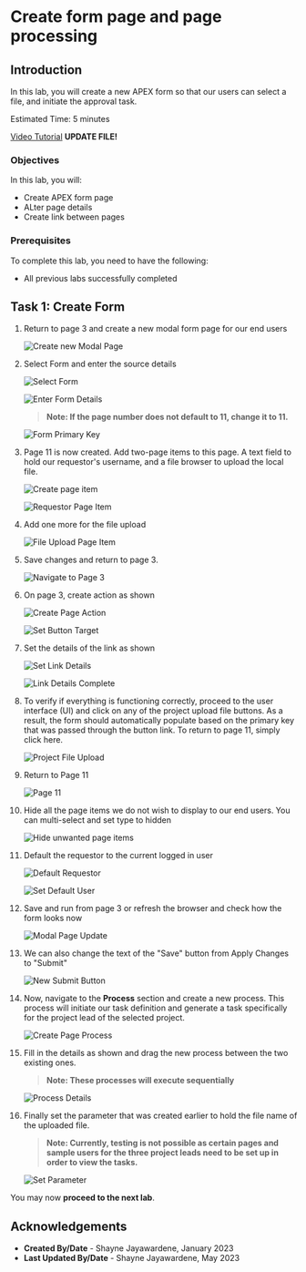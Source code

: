 # Create form page and page processing

## Introduction

In this lab, you will create a new APEX form so that our users can select a file, and initiate the approval task.

Estimated Time: 5 minutes

[Video Tutorial](youtube:XRwbswu0jEk)  **UPDATE FILE!**

### Objectives

In this lab, you will:

- Create APEX form page
- ALter page details
- Create link between pages

### Prerequisites

To complete this lab, you need to have the following:

- All previous labs successfully completed

## Task 1: Create Form

1. Return to page 3 and create a new modal form page for our end users

    ![Create new Modal Page](images/create-new-page.png " ")

2. Select Form and enter the source details

    ![Select Form](images/select-form.png " ")

    ![Enter Form Details](images/enter-form-details.png " ")

    >**Note: If the page number does not default to 11, change it to 11.**

    ![Form Primary Key](images/form-pk.png " ")

3. Page 11 is now created. Add two-page items to this page. A text field to hold our requestor's username, and a file browser to upload the local file.

    ![Create page item](images/create-new-items.png " ")

    ![Requestor Page Item](images/requestor-item.png " ")

4. Add one more for the file upload

    ![File Upload Page Item](images/file-upload-item.png " ")

5. Save changes and return to page 3.

    ![Navigate to Page 3](images/save-changes.png " ")

6. On page 3, create action as shown

    ![Create Page Action](images/create-action.png " ")

    ![Set Button Target](images/set-button-target.png " ")

7. Set the details of the link as shown

    ![Set Link Details](images/set-link-details.png " ")

    ![Link Details Complete](images/link-set.png " ")

8. To verify if everything is functioning correctly, proceed to the user interface (UI) and click on any of the project upload file buttons. As a result, the form should automatically populate based on the primary key that was passed through the button link. To return to page 11, simply click here.

    ![Project File Upload](images/new-modal-page.png " ")

9. Return to Page 11

    ![Page 11](images/page-11.png " ")

10. Hide all the page items we do not wish to display to our end users. You can multi-select and set type to hidden

    ![Hide unwanted page items](images/hide-page-items.png " ")

11. Default the requestor to the current logged in user

    ![Default Requestor](images/default-requestor.png " ")

    ![Set Default User](images/requestor-app-user.png " ")

12. Save and run from page 3 or refresh the browser and check how the form looks now

    ![Modal Page Update](images/modal-page-update.png " ")

13. We can also change the text of the "Save" button from Apply Changes to "Submit"

    ![New Submit Button](images/submit-button.png " ")

14. Now, navigate to the **Process** section and create a new process. This process will initiate our task definition and generate a task specifically for the project lead of the selected project.

    ![Create Page Process](images/create-process.png " ")

15. Fill in the details as shown and drag the new process between the two existing ones.

    >**Note: These processes will execute sequentially**

    ![Process Details](images/process-details.png " ")

16. Finally set the parameter that was created earlier to hold the file name of the uploaded file.

    >**Note: Currently, testing is not possible as certain pages and sample users for the three project leads need to be set up in order to view the tasks.**

    ![Set Parameter](images/set-parameter.png " ")

You may now **proceed to the next lab**.

## Acknowledgements

- **Created By/Date** - Shayne Jayawardene, January 2023
- **Last Updated By/Date** - Shayne Jayawardene, May 2023
